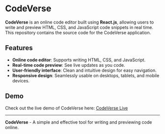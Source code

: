 # CodeVerse

**CodeVerse** is an online code editor built using **React.js**, allowing users to write and preview HTML, CSS, and JavaScript code snippets in real time. This repository contains the source code for the CodeVerse application.

## Features

- **Online code editor**: Supports writing HTML, CSS, and JavaScript.
- **Real-time code preview**: See live updates as you code.
- **User-friendly interface**: Clean and intuitive design for easy navigation.
- **Responsive design**: Seamlessly usable on desktops, tablets, and mobile devices.

## Demo

Check out the live demo of CodeVerse here: [CodeVerse Live](https://kundank11.github.io/CodeVerse/)

---

**CodeVerse** - A simple and effective tool for writing and previewing code online.

